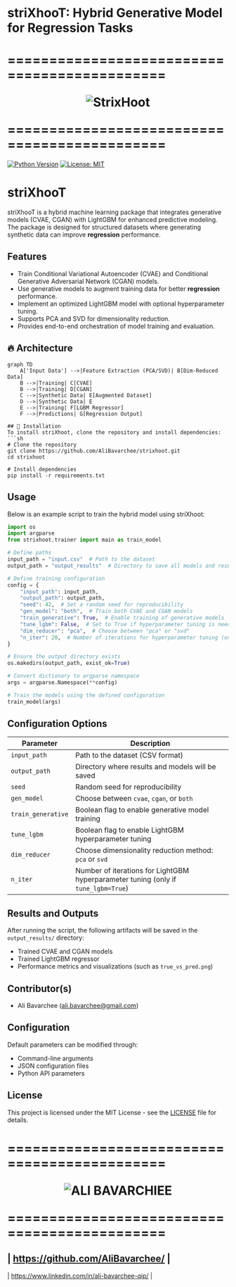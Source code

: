 # **striXhooT: Hybrid Generative Model for Regression Tasks**
=============================================<p align="Center">![StrixHoot](https://teal-broad-gecko-650.mypinata.cloud/ipfs/bafybeiaoj7bft4gmslrswby2amszqswkaxhovsry2p7gcbmkvmqmjfqwwy)</p>=============================================
=====

[![Python Version](https://img.shields.io/badge/python-3.8%2B-blue)](https://www.python.org/)
[![License: MIT](https://img.shields.io/badge/License-MIT-yellow.svg)](https://opensource.org/licenses/MIT)

# striXhooT

striXhooT is a hybrid machine learning package that integrates generative models (CVAE, CGAN) with LightGBM for enhanced predictive modeling. The package is designed for structured datasets where generating synthetic data can improve **regression** performance.

## Features
- Train Conditional Variational Autoencoder (CVAE) and Conditional Generative Adversarial Network (CGAN) models.
- Use generative models to augment training data for better **regression** performance.
- Implement an optimized LightGBM model with optional hyperparameter tuning.
- Supports PCA and SVD for dimensionality reduction.
- Provides end-to-end orchestration of model training and evaluation.

## 🔥 Architecture  
```mermaid
graph TD
    A['Input Data'] -->|Feature Extraction (PCA/SVD)| B[Dim-Reduced Data]
    B -->|Training| C[CVAE]
    B -->|Training| D[CGAN]
    C -->|Synthetic Data| E[Augmented Dataset]
    D -->|Synthetic Data| E
    E -->|Training| F[LGBM Regressor]
    F -->|Predictions| G[Regression Output]

## 📌 Installation
To install striXhoot, clone the repository and install dependencies:
```sh
# Clone the repository
git clone https://github.com/AliBavarchee/strixhoot.git
cd strixhoot

# Install dependencies
pip install -r requirements.txt
```

## Usage
Below is an example script to train the hybrid model using striXhoot:
```python
import os
import argparse
from strixhoot.trainer import main as train_model

# Define paths
input_path = "input.csv"  # Path to the dataset
output_path = "output_results"  # Directory to save all models and results

# Define training configuration
config = {
    "input_path": input_path,
    "output_path": output_path,
    "seed": 42,  # Set a random seed for reproducibility
    "gen_model": "both",  # Train both CVAE and CGAN models
    "train_generative": True,  # Enable training of generative models
    "tune_lgbm": False,  # Set to True if hyperparameter tuning is needed
    "dim_reducer": "pca",  # Choose between "pca" or "svd"
    "n_iter": 20,  # Number of iterations for hyperparameter tuning (only if tune_lgbm=True)
}

# Ensure the output directory exists
os.makedirs(output_path, exist_ok=True)

# Convert dictionary to argparse namespace
args = argparse.Namespace(**config)

# Train the models using the defined configuration
train_model(args)
```

## Configuration Options
| Parameter        | Description |
|-----------------|-------------|
| `input_path`    | Path to the dataset (CSV format) |
| `output_path`   | Directory where results and models will be saved |
| `seed`          | Random seed for reproducibility |
| `gen_model`     | Choose between `cvae`, `cgan`, or `both` |
| `train_generative` | Boolean flag to enable generative model training |
| `tune_lgbm`     | Boolean flag to enable LightGBM hyperparameter tuning |
| `dim_reducer`   | Choose dimensionality reduction method: `pca` or `svd` |
| `n_iter`        | Number of iterations for LightGBM hyperparameter tuning (only if `tune_lgbm=True`) |

## Results and Outputs
After running the script, the following artifacts will be saved in the `output_results/` directory:
- Trained CVAE and CGAN models
- Trained LightGBM regressor
- Performance metrics and visualizations (such as `true_vs_pred.png`)


## Contributor(s)
- Ali Bavarchee (ali.bavarchee@gmail.com)



## Configuration

Default parameters can be modified through:
- Command-line arguments
- JSON configuration files
- Python API parameters

## License

This project is licensed under the MIT License - see the [LICENSE](LICENSE) file for details.

=============================================<p align="Center">![ALI BAVARCHIEE](https://teal-broad-gecko-650.mypinata.cloud/ipfs/bafkreif332ra4lrdjfzaiowc2ikhl65uflok37e7hmuxomwpccracarqpy)</p>=============================================
=====
| https://github.com/AliBavarchee/ |
----
| https://www.linkedin.com/in/ali-bavarchee-qip/ |

